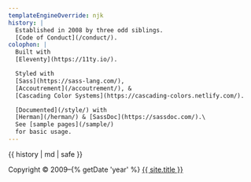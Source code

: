 ```yaml
---
templateEngineOverride: njk
history: |
  Established in 2008 by three odd siblings.
  [Code of Conduct](/conduct/).
colophon: |
  Built with
  [Eleventy](https://11ty.io/).

  Styled with
  [Sass](https://sass-lang.com/),
  [Accoutrement](/accoutrement/), &
  [Cascading Color Systems](https://cascading-colors.netlify.com/).

  [Documented](/style/) with
  [Herman](/herman/) & [SassDoc](https://sassdoc.com/).\
  See [sample pages](/sample/)
  for basic usage.
---
```


{{ history | md | safe }}

<p class="h-card">
  Copyright © 2009&ndash;{% getDate 'year' %}
  <a href="{{ site.url }}" class="p-name u-url">
    {{ site.title }}
  </a>
</p>
